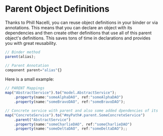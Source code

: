 # Parent Object Definitions

Thanks to Phill Nacelli, you can reuse object definitions in your binder or via annotations. This means that you can declare an object with its dependencies and then create other definitions that use all of this parent object's definitions. This saves tons of time in declarations and provides you with great reusability.

```javascript
// Binder method
parent(alias);

// Parent Annotation
component parent="alias"{}
```

Here is a small example:

```javascript
// PARENT Mappings
map("AbstractService").to("model.AbstractService");
    .property(name:"someAlphaDAO", ref:"someAlphaDAO")
    .property(name:"someBravoDAO", ref:"someBravoDAO");

// Concrete service with parent and also some added dpendencies of its own
map("ConcreteService").to("#myPath#.parent.SomeConcreteService")
    .parent("AbstractService")
    .property(name:"someCharlieDAO", ref:"someCharlieDAO")
    .property(name:"someDeltaDAO", ref:"someDeltaDAO");;
```

